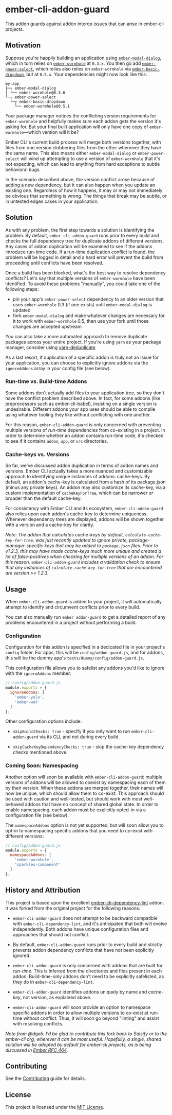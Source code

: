 # ember-cli-addon-guard

This addon guards against addon interop issues that can arise in ember-cli projects.

## Motivation

Suppose you're happily building an application using [`ember-modal-dialog`](https://github.com/yapplabs/ember-modal-dialog), which in turn relies on [`ember-wormhole`](https://github.com/yapplabs/ember-wormhole) at `0.3.x`. You then go add [`ember-power-select`](https://github.com/cibernox/ember-power-select), which relies also relies on `ember-wormhole` via [`ember-basic-dropdown`](https://github.com/cibernox/ember-basic-dropdown), but at `0.5.x`. Your dependencies might now look like this:

```
my-app
├─┬ ember-modal-dialog
│ └── ember-wormhole@0.3.6
└─┬ ember-power-select
  └─┬ ember-basic-dropdown
    └── ember-wormhole@0.5.1
```

Your package manager notices the conflicting version requirements for `ember-wormhole` and helpfully makes sure each addon gets the version it's asking for. But your final built application will only have one copy of `ember-wormhole`—which version will it be?

Ember CLI's current build process will merge both versions together, with files from one version clobbering files from the other whenever they have the same name. This also means either `ember-modal-dialog` or `ember-power-select` will wind up attempting to use a version of `ember-wormhole` that it's not expecting, which can lead to anything from hard exceptions to subtle behavioral bugs.

In the scenario described above, the version conflict arose because of adding a new dependency, but it can also happen when you update an existing one. Regardless of how it happens, it may or may not immediately be obvious that something is wrong. The things that break may be subtle, or in untested edges cases in your application.

## Solution

As with any problem, the first step towards a solution is identifying the problem. By default, `ember-cli-addon-guard` runs prior to every build and checks the full dependency tree for duplicate addons of different versions.  Any cases of addon duplication will be examined to see if the addons introduce run-time code. If a run-time duplication conflict is found, the problem will be logged in detail and a hard error will prevent the build from proceeding until conflicts have been resolved.

Once a build has been blocked, what's the best way to resolve dependency conflicts? Let's say that multiple versions of `ember-wormhole` have been identified. To avoid these problems "manually", you could take one of the following steps:

 - pin your app's `ember-power-select` dependency to an older version that uses `ember-wormhole` 0.3 (if one exists) until `ember-modal-dialog` is updated
 - fork `ember-modal-dialog` and make whatever changes are necessary for it to work with `ember-wormhole` 0.5, then use your fork until those changes are accepted upstream

You can also take a more automated approach to remove duplicate packages across your entire project. If you're using `yarn` as your package manager, consider using [yarn-deduplicate](https://github.com/atlassian/yarn-deduplicate).

As a last resort, if duplication of a specific addon is truly not an issue for your application, you can choose to explicitly ignore addons via the `ignoreAddons` array in your config file (see below).

### Run-time vs. Build-time Addons

Some addons don't actually add files to your application tree, so they don't have the conflict problem described above. In fact, for some addons (like preprocessors such as ember-cli-babel), insisting on a single version is undesirable. Different addons your app uses should be able to compile using whatever tooling they like without conflicting with one another.

For this reason, `ember-cli-addon-guard` is only concerned with preventing multiple versions of _run-time_ dependencies from co-existing in a project. In order to determine whether an addon contains run-time code, it's checked to see if it contains `addon`, `app`, or `src` directories.

### Cache-keys vs. Versions

So far, we've discussed addon duplication in terms of addon names and versions. Ember CLI actually takes a more nuanced and customizable approach to identifying unique instances of addons: cache-keys. By default, an addon's cache-key is calculated from a hash of its package.json (minus any private keys). An addon may also customize its cache-key, via a custom implementation of `cacheKeyForTree`, which can be narrower _or_ broader than the default cache-key.

For consistency with Ember CLI and its ecosystem, `ember-cli-addon-guard` also relies upon each addon's cache-key to determine uniqueness. Whenever dependency trees are displayed, addons will be shown together with a version and a cache-key for clarity.

_Note: The addon that calculates cache-keys by default, `calculate-cache-key-for-tree`, was just recently updated to ignore private, package-manager-specific keys that may be added to `package.json` files. Prior to v1.2.3, this may have made cache-keys much more unique and created a lot of false-positives when checking for multiple versions of an addon. For this reason, `ember-cli-addon-guard` includes a validation check to ensure that any instances of `calculate-cache-key-for-tree` that are encountered are version >= 1.2.3._

## Usage

When `ember-cli-addon-guard` is added to your project, it will automatically attempt to identify and circumvent conflicts prior to every build.

You can also manually run `ember addon-guard` to get a detailed report of any problems encountered in a project without performing a build.

### Configuration

Configuration for this addon is specified in a dedicated file in your project's `config` folder. For apps, this will be `config/addon-guard.js`, and for addons, this will be the dummy app's `tests/dummy/config/addon-guard.js`.

This configuration file allows you to safelist any addons you'd like to ignore with the `ignoreAddons` member:

```js
// config/addon-guard.js
module.exports = {
  ignoreAddons: [
    'ember-yolo',
    'ember-wat'
  ]
};
```

Other configuration options include:

* `skipBuildChecks: true` - specify if you only want to run `ember-cli-addon-guard` via its CLI, and not during every build.

* `skipCacheKeyDependencyChecks: true` - skip the cache-key dependency checks mentioned above.

### Coming Soon: Namespacing

Another option will soon be available with `ember-cli-addon-guard`: multiple versions of addons will be allowed to coexist by namespacing each of them by their version. When these addons are merged together, their names will now be unique, which should allow them to co-exist. This approach should be used with caution and well-tested, but should work with most well-behaved addons that have no concept of shared global state. In order to enable namespacing, each addon must be explicitly opted-in via a configuration file (see below).

The `namespaceAddons` option is not yet supported, but will soon allow you to opt-in to namespacing specific addons that you need to co-exist with different versions:

```js
// config/addon-guard.js
module.exports = {
  namespaceAddons: [
    'ember-wormhole',
    'sparkles-component'
  ]
};
```

## History and Attribution

This project is based upon the excellent [ember-cli-dependency-lint](https://github.com/salsify/ember-cli-dependency-lint) addon. It was forked from the original project for the following reasons:

* `ember-cli-addon-guard` does not attempt to be backward compatible with `ember-cli-dependency-lint`, and it's anticipated that both will evolve independently. Both addons have unique configuration files and approaches that should not conflict.

* By default, `ember-cli-addon-guard` runs prior to every build and strictly prevents addon dependency conflicts that have not been explicitly ignored.

* `ember-cli-addon-guard` is only concerned with addons that are built for _run-time_. This is inferred from the directories and files present in each addon. Build-time-only addons don't need to be explicitly safelisted, as they do in `ember-cli-dependency-lint`.

* `ember-cli-addon-guard` identifies addons uniquely by name and _cache-key_, not version, as explained above.

* `ember-cli-addon-guard` will soon provide an option to namespace specific addons in order to allow multiple versions to co-exist at run-time without conflict. Thus, it will soon go beyond "linting" and assist with resolving conflicts.

_Note from @dgeb: I'd be glad to contribute this fork back to Salsify or to the ember-cli org, wherever it can be most useful. Hopefully, a single, shared solution will be adopted by default for ember-cli projects, as is being discussed in [Ember RFC 464](https://github.com/emberjs/rfcs/pull/464)._

## Contributing

See the [Contributing](CONTRIBUTING.md) guide for details.

## License

This project is licensed under the [MIT License](LICENSE.md).
